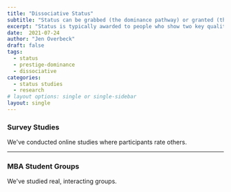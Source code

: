 ```yaml
---
title: "Dissociative Status"
subtitle: "Status can be grabbed (the dominance pathway) or granted (the prestige pathway). And sometimes it's granted to those who signal social distance between themselves and others."
excerpt: "Status is typically awarded to people who show two key qualities: *competence* and *willingness to contribute to the group*. Scholars assume that anyone not showing these qualities is pursuing status through a dominance strategy--seizing status through force and fear. We demonstrate another viable path: People can inspire others to willingly grant them status (commonly called the *prestige pathway*) by displaying **dissociative** cues, such as defiance or exclusivity."
date:  2021-07-24
author: "Jen Overbeck"
draft: false
tags:
  - status
  - prestige-dominance
  - dissociative
categories:
  - status studies 
  - research
# layout options: single or single-sidebar
layout: single
---
```



### Survey Studies

We've conducted online studies where participants rate others.

---

### MBA Student Groups

We've studied real, interacting groups.
